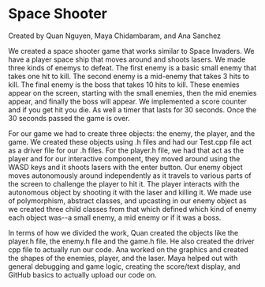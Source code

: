 
# Space Shooter

Created by Quan Nguyen, Maya Chidambaram, and Ana Sanchez

We created a space shooter game that works similar to Space Invaders. We have a player space ship that moves around and shoots lasers. We made three kinds of enemys to defeat. The first enemy is a basic small enemy that takes one hit to kill. The second enemy is a mid-enemy that takes 3 hits to kill. The final enemy is the boss that takes 10 hits to kill. These enemies appear on the screen, starting with the small enemies, then the mid enemies appear, and finally the boss will appear. We implemented a score counter and if you get hit you die. As well a timer that lasts for 30 seconds. Once the 30 seconds passed the game is over.

For our game we had to create three objects: the enemy, the player, and the game. We created these objects using .h files and had our Test.cpp file act as a driver file for our .h files. For the player.h file, we had that act as the player and for our interactive component, they moved around using the WASD keys and it shoots lasers with the enter button. Our enemy object moves autonomously around independently as it travels to various parts of the screen to challenge the player to hit it. The player interacts with the autonomous object by shooting it with the laser and killing it. We made use of polymorphism, abstract classes, and upcasting in our enemy object as we created three child classes from that which defined which kind of enemy each object was--a small enemy, a mid enemy or if it was a boss.

In terms of how we divided the work, Quan created the objects like the player.h file, the enemy.h file and the game.h file. He also created the driver cpp file to actually run our code. Ana worked on the graphics and created the shapes of the enemies, player, and the laser. Maya helped out with general debugging and game logic, creating the score/text display, and GitHub basics to actually upload our code on.
